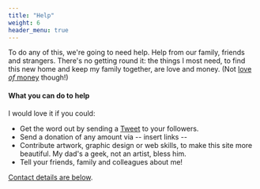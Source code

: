 ```yaml
---
title: "Help"
weight: 6
header_menu: true
---
```


To do any of this, we're going to need help. Help from our family, friends and
strangers. There's no getting round it: the things I most need, to find this
new home and keep my family together, are love and money. (Not
[love *of* money](https://www.biblegateway.com/passage/?search=1+Tim+6%3A10&version=ESVUK)
though!)

#### What you can do to help

I would love it if you could:

* Get the word out by sending a <a href="https://twitter.com/share?ref_src=twsrc%5Etfw" class="twitter-share-button" data-size="large" data-text="Please help find a home for Mo!" data-url="https://ahomeformo.pomeroy.me" data-via="robpomeroy" data-hashtags="ahomeformo" data-show-count="false">Tweet</a><script async src="https://platform.twitter.com/widgets.js" charset="utf-8"></script> to your followers.
* Send a donation of any amount via -- insert links --
* Contribute artwork, graphic design or web skills, to make this site more
  beautiful. My dad's a geek, not an artist, bless him.
* Tell your friends, family and colleagues about me!

[Contact details are below](#contact).